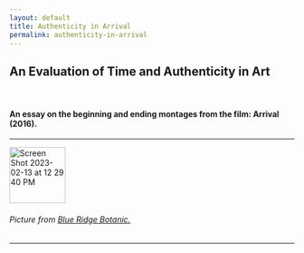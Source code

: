 ```yaml
---
layout: default
title: Authenticity in Arrival
permalink: authenticity-in-arrival
---
```

<!-- Add an essay or interpretive material below this line,
using HTML or markdown.  Do not modify this file above this line -->
<h2> An Evaluation of Time and Authenticity in Art </h2>
<br>
<h4> An essay on the beginning and ending montages from the film: Arrival (2016). </h4>
<hr>
<img width="99" alt="Screen Shot 2023-02-13 at 12 29 40 PM" src="https://user-images.githubusercontent.com/122332459/218543739-64380a75-808f-4739-98da-09461dbb0ff7.png">
<h6> Picture from <a href="https://www.blueridgebotanic.com/blog/florilegium">Blue Ridge Botanic.</a></h6>
<hr>
<br>

